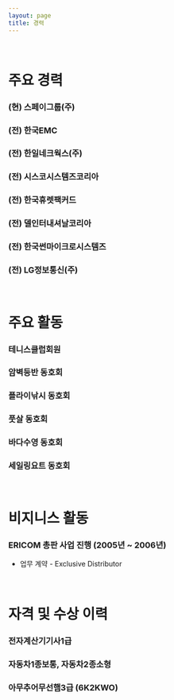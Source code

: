 ```yaml
---
layout: page
title: 경력
---
```


<br/>

# 주요 경력

### (현) 스페이그룹(주)

### (전) 한국EMC

### (전) 한일네크웍스(주)

### (전) 시스코시스템즈코리아

### (전) 한국휴렛팩커드

### (전) 델인터내셔날코리아

### (전) 한국썬마이크로시스템즈

### (전) LG정보통신(주)

<br/>

# 주요 활동 

### 테니스클럽회원 
### 암벽등반 동호회
### 플라이낚시 동호회
### 풋살 동호회
### 바다수영 동호회
### 세일링요트 동호회 

<br/>

# 비지니스 활동 

### ERICOM 총판 사업 진행 (2005년 ~ 2006년)
* 업무 계약 - Exclusive Distributor 

<br/>

# 자격 및 수상 이력 

### 전자계산기기사1급
### 자동차1종보통, 자동차2종소형
### 아무추어무선햄3급 (6K2KWO)

